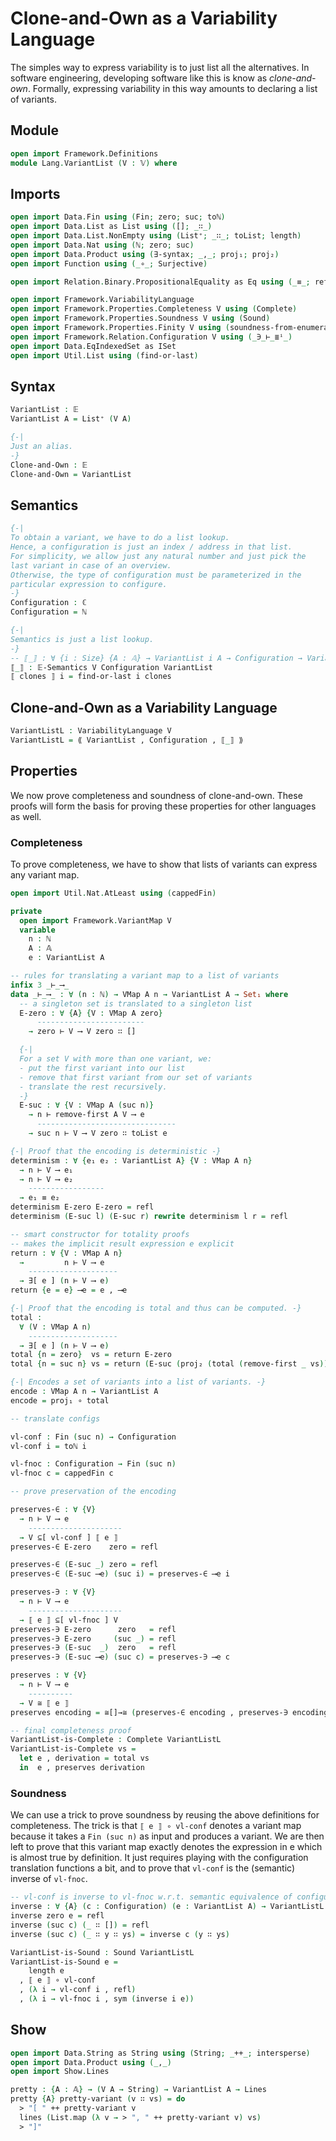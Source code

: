 # Clone-and-Own as a Variability Language

The simples way to express variability is to just list all the alternatives.
In software engineering, developing software like this is know as _clone-and-own_.
Formally, expressing variability in this way amounts to declaring a list of variants.

## Module

```agda
open import Framework.Definitions
module Lang.VariantList (V : 𝕍) where
```

## Imports

```agda
open import Data.Fin using (Fin; zero; suc; toℕ)
open import Data.List as List using ([]; _∷_)
open import Data.List.NonEmpty using (List⁺; _∷_; toList; length)
open import Data.Nat using (ℕ; zero; suc)
open import Data.Product using (∃-syntax; _,_; proj₁; proj₂)
open import Function using (_∘_; Surjective)

open import Relation.Binary.PropositionalEquality as Eq using (_≡_; refl; sym)

open import Framework.VariabilityLanguage
open import Framework.Properties.Completeness V using (Complete)
open import Framework.Properties.Soundness V using (Sound)
open import Framework.Properties.Finity V using (soundness-from-enumerability)
open import Framework.Relation.Configuration V using (_∋_⊢_≣ⁱ_)
open import Data.EqIndexedSet as ISet
open import Util.List using (find-or-last)
```

## Syntax

```agda
VariantList : 𝔼
VariantList A = List⁺ (V A)

{-|
Just an alias.
-}
Clone-and-Own : 𝔼
Clone-and-Own = VariantList
```

## Semantics

```agda
{-|
To obtain a variant, we have to do a list lookup.
Hence, a configuration is just an index / address in that list.
For simplicity, we allow just any natural number and just pick the
last variant in case of an overview.
Otherwise, the type of configuration must be parameterized in the
particular expression to configure.
-}
Configuration : ℂ
Configuration = ℕ

{-|
Semantics is just a list lookup.
-}
-- ⟦_⟧ : ∀ {i : Size} {A : 𝔸} → VariantList i A → Configuration → Variant i A
⟦_⟧ : 𝔼-Semantics V Configuration VariantList
⟦ clones ⟧ i = find-or-last i clones
```

## Clone-and-Own as a Variability Language

```agda
VariantListL : VariabilityLanguage V
VariantListL = ⟪ VariantList , Configuration , ⟦_⟧ ⟫
```

## Properties

We now prove completeness and soundness of clone-and-own.
These proofs will form the basis for proving these properties for other languages as well.

### Completeness

To prove completeness, we have to show that lists of variants can express any variant map.

```agda
open import Util.Nat.AtLeast using (cappedFin)

private
  open import Framework.VariantMap V
  variable
    n : ℕ
    A : 𝔸
    e : VariantList A

-- rules for translating a variant map to a list of variants
infix 3 _⊢_⟶_
data _⊢_⟶_ : ∀ (n : ℕ) → VMap A n → VariantList A → Set₁ where
  -- a singleton set is translated to a singleton list
  E-zero : ∀ {A} {V : VMap A zero}
      ------------------------
    → zero ⊢ V ⟶ V zero ∷ []

  {-|
  For a set V with more than one variant, we:
  - put the first variant into our list
  - remove that first variant from our set of variants
  - translate the rest recursively.
  -}
  E-suc : ∀ {V : VMap A (suc n)}
    → n ⊢ remove-first A V ⟶ e
      -------------------------------
    → suc n ⊢ V ⟶ V zero ∷ toList e

{-| Proof that the encoding is deterministic -}
determinism : ∀ {e₁ e₂ : VariantList A} {V : VMap A n}
  → n ⊢ V ⟶ e₁
  → n ⊢ V ⟶ e₂
    -----------------
  → e₁ ≡ e₂
determinism E-zero E-zero = refl
determinism (E-suc l) (E-suc r) rewrite determinism l r = refl

-- smart constructor for totality proofs
-- makes the implicit result expression e explicit
return : ∀ {V : VMap A n}
  →         n ⊢ V ⟶ e
    --------------------
  → ∃[ e ] (n ⊢ V ⟶ e)
return {e = e} ⟶e = e , ⟶e

{-| Proof that the encoding is total and thus can be computed. -}
total :
  ∀ (V : VMap A n)
    --------------------
  → ∃[ e ] (n ⊢ V ⟶ e)
total {n = zero}  vs = return E-zero
total {n = suc n} vs = return (E-suc (proj₂ (total (remove-first _ vs))))

{-| Encodes a set of variants into a list of variants. -}
encode : VMap A n → VariantList A
encode = proj₁ ∘ total

-- translate configs

vl-conf : Fin (suc n) → Configuration
vl-conf i = toℕ i

vl-fnoc : Configuration → Fin (suc n)
vl-fnoc c = cappedFin c

-- prove preservation of the encoding

preserves-∈ : ∀ {V}
  → n ⊢ V ⟶ e
    ---------------------
  → V ⊆[ vl-conf ] ⟦ e ⟧
preserves-∈ E-zero    zero = refl

preserves-∈ (E-suc _) zero = refl
preserves-∈ (E-suc ⟶e) (suc i) = preserves-∈ ⟶e i

preserves-∋ : ∀ {V}
  → n ⊢ V ⟶ e
    ---------------------
  → ⟦ e ⟧ ⊆[ vl-fnoc ] V
preserves-∋ E-zero      zero   = refl
preserves-∋ E-zero     (suc _) = refl
preserves-∋ (E-suc  _)  zero   = refl
preserves-∋ (E-suc ⟶e) (suc c) = preserves-∋ ⟶e c

preserves : ∀ {V}
  → n ⊢ V ⟶ e
    ----------
  → V ≅ ⟦ e ⟧
preserves encoding = ≅[]→≅ (preserves-∈ encoding , preserves-∋ encoding)

-- final completeness proof
VariantList-is-Complete : Complete VariantListL
VariantList-is-Complete vs =
  let e , derivation = total vs
  in  e , preserves derivation
```

### Soundness

We can use a trick to prove soundness by reusing the above definitions for completeness.
The trick is that `⟦ e ⟧ ∘ vl-conf` denotes a variant map because it takes a `Fin (suc n)` as input and produces a variant.
We are then left to prove that this variant map exactly denotes the expression in e which is almost true by definition.
It just requires playing with the configuration translation functions a bit, and to prove
that `vl-conf` is the (semantic) inverse of `vl-fnoc`.

```agda
-- vl-conf is inverse to vl-fnoc w.r.t. semantic equivalence of configurations.
inverse : ∀ {A} (c : Configuration) (e : VariantList A) → VariantListL ∋ e ⊢ vl-conf {length e} (vl-fnoc c) ≣ⁱ c
inverse zero e = refl
inverse (suc c) (_ ∷ []) = refl
inverse (suc c) (_ ∷ y ∷ ys) = inverse c (y ∷ ys)

VariantList-is-Sound : Sound VariantListL
VariantList-is-Sound e =
    length e
  , ⟦ e ⟧ ∘ vl-conf
  , (λ i → vl-conf i , refl)
  , (λ i → vl-fnoc i , sym (inverse i e))
```

## Show

```agda
open import Data.String as String using (String; _++_; intersperse)
open import Data.Product using (_,_)
open import Show.Lines

pretty : {A : 𝔸} → (V A → String) → VariantList A → Lines
pretty {A} pretty-variant (v ∷ vs) = do
  > "[ " ++ pretty-variant v
  lines (List.map (λ v → > ", " ++ pretty-variant v) vs)
  > "]"
```
